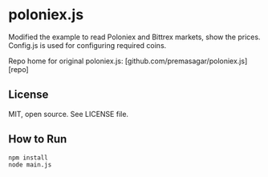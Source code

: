# poloniex.js

Modified the example to read Poloniex and Bittrex markets, show the prices. 
Config.js is used for configuring required coins.

Repo home for original poloniex.js: [github.com/premasagar/poloniex.js][repo]

## License

MIT, open source. See LICENSE file.

## How to Run
    npm install
    node main.js
